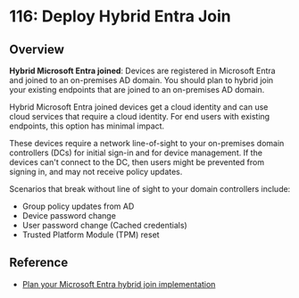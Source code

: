 # 116: Deploy Hybrid Entra Join

## Overview

**Hybrid Microsoft Entra joined**: Devices are registered in Microsoft Entra and joined to an on-premises AD domain. You should plan to hybrid join your existing endpoints that are joined to an on-premises AD domain.

Hybrid Microsoft Entra joined devices get a cloud identity and can use cloud services that require a cloud identity. For end users with existing endpoints, this option has minimal impact.

These devices require a network line-of-sight to your on-premises domain controllers (DCs) for initial sign-in and for device management. If the devices can't connect to the DC, then users might be prevented from signing in, and may not receive policy updates.

Scenarios that break without line of sight to your domain controllers include:

* Group policy updates from AD
* Device password change
* User password change (Cached credentials)
* Trusted Platform Module (TPM) reset

## Reference

* [Plan your Microsoft Entra hybrid join implementation](https://learn.microsoft.com/en-us/entra/identity/devices/hybrid-join-plan)